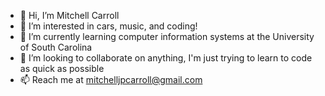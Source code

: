 - 👋 Hi, I’m Mitchell Carroll
- 👀 I’m interested in cars, music, and coding!
- 🌱 I’m currently learning computer information systems at the University of South Carolina
- 💞️ I’m looking to collaborate on anything, I'm just trying to learn to code as quick as possible
- 📫 Reach me at mitchelljpcarroll@gmail.com

<!---
mitchelljpcarroll/mitchelljpcarroll is a ✨ special ✨ repository because its `README.md` (this file) appears on your GitHub profile.
You can click the Preview link to take a look at your changes.
--->
